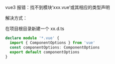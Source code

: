 vue3 报错：找不到模块‘xxx.vue’或其相应的类型声明

解决方式：

在项目根目录新建一个 xx.d.ts

```ts
declare module '*.vue' {
  import { ComponentOptions } from 'vue'
  const componentOptions: ComponentOptions
  export default componentOptions
}
```